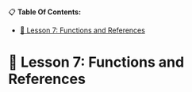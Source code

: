 
📋 **Table Of Contents:**

- [🌇 Lesson 7: Functions and References](#-lesson-7-functions-and-references)

# 🌇 Lesson 7: Functions and References
